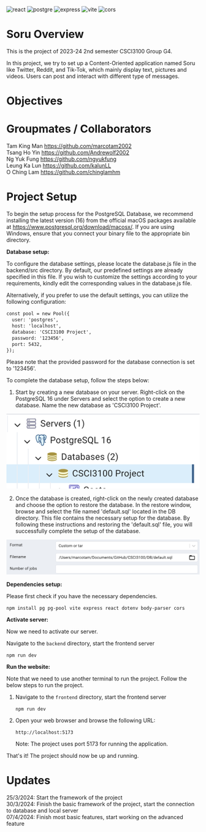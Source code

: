 ![react](https://img.shields.io/npm/v/react?logo=react&label=react)
![postgre](https://img.shields.io/npm/v/pg?logo=pg&label=postgre)
![express](https://img.shields.io/npm/v/express?logo=express&label=express)
![vite](https://img.shields.io/npm/v/vite?logo=vite&label=vite)
![cors](https://img.shields.io/npm/v/cors?logo=cors&label=cors)

# Soru Overview
This is the project of 2023-24 2nd semester CSCI3100 Group G4.

In this project, we try to set up a Content-Oriented application named Soru like Twitter, Reddit, and Tik-Tok, which mainly display text, pictures and videos. Users can post and interact with different type of messages.

# Objectives

# Groupmates / Collaborators
Tam King Man https://github.com/marcotam2002 <br>
Tsang Ho Yin https://github.com/Andrewolf2002 <br>
Ng Yuk Fung https://github.com/ngyukfung <br>
Leung Ka Lun https://github.com/kalunLL <br>
O Ching Lam https://github.com/chinglamhm <br>

# Project Setup

To begin the setup process for the PostgreSQL Database, we recommend installing the latest version (16) from the official macOS packages available at https://www.postgresql.org/download/macosx/. If you are using Windows, ensure that you connect your binary file to the appropriate bin directory.

**Database setup:** 

To configure the database settings, please locate the database.js file in the backend/src directory. By default, our predefined settings are already specified in this file. If you wish to customize the settings according to your requirements, kindly edit the corresponding values in the database.js file.

Alternatively, if you prefer to use the default settings, you can utilize the following configuration:

```
const pool = new Pool({
  user: 'postgres',
  host: 'localhost',
  database: 'CSCI3100 Project',
  password: '123456',
  port: 5432,
});
```

Please note that the provided password for the database connection is set to '123456'.

To complete the database setup, follow the steps below:

1. Start by creating a new database on your server. Right-click on the PostgreSQL 16 under Servers and select the option to create a new database. Name the new database as 'CSCI3100 Project'.

![The path should look like](./readme1.png)

2. Once the database is created, right-click on the newly created database and choose the option to restore the database. In the restore window, browse and select the file named 'default.sql' located in the DB directory. This file contains the necessary setup for the database.
By following these instructions and restoring the 'default.sql' file, you will successfully complete the setup of the database.

![Restore database](./readme2.png)

**Dependencies setup:** 

Please first check if you have the necessary dependencies.

```
npm install pg pg-pool vite express react dotenv body-parser cors
```

**Activate server:** 

Now we need to activate our server.

Navigate to the `backend` directory, start the frontend server

```
npm run dev
```

**Run the website:**

Note that we need to use another terminal to run the project. Follow the below steps to run the project.

1. Navigate to the `frontend` directory, start the frontend server
    ```shell
    npm run dev
    ```

2. Open your web browser and browse the following URL:
    ```
    http://localhost:5173
    ```

   Note: The project uses port 5173 for running the application.

That's it! The project should now be up and running.

# Updates
25/3/2024: Start the framework of the project <br>
30/3/2024: Finish the basic framework of the project, start the connection to database and local server <br>
07/4/2024: Finish most basic features, start working on the advanced feature <br>
